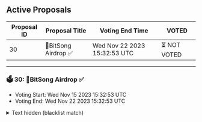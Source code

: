 ## Active Proposals

| Proposal ID | Proposal Title | Voting End Time | VOTED |
|-------------|----------------|-----------------|-------|
| 30 | 💎BitSong Airdrop ✅ | Wed Nov 22 2023 15:32:53 UTC | ⏳ NOT VOTED |

---

### 🗳 30: 💎BitSong Airdrop ✅
- Voting Start: Wed Nov 15 2023 15:32:53 UTC
- Voting End: Wed Nov 22 2023 15:32:53 UTC

<details>
<summary>Text hidden (blacklist match)</summary>
 
</details>
